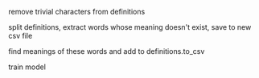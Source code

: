 remove trivial characters from definitions

split definitions, extract words whose meaning doesn't exist, save to new csv file

find meanings of these words and add to definitions.to_csv

train model

